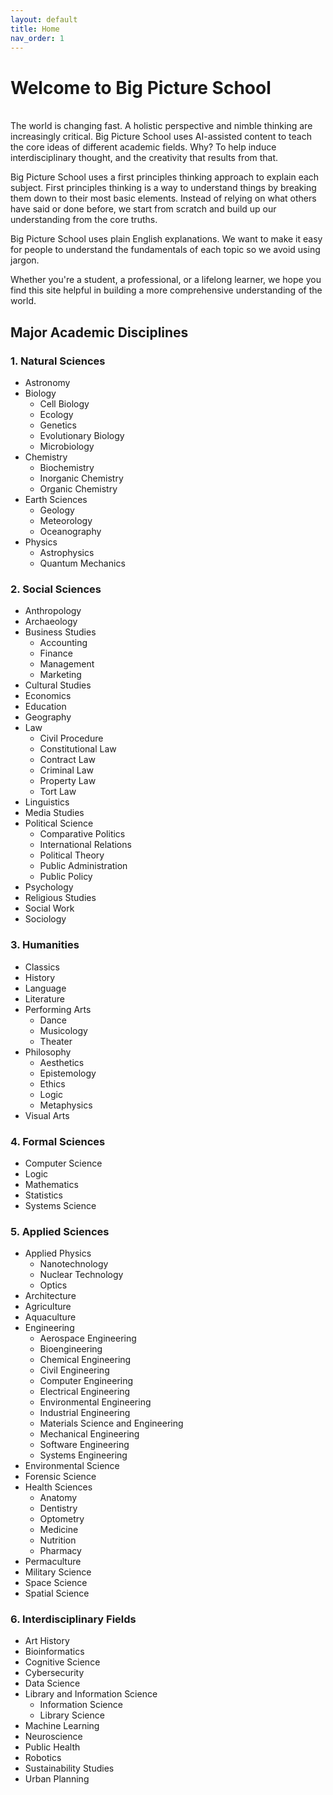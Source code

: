 ```yaml
---
layout: default
title: Home
nav_order: 1
---
```


# **Welcome to Big Picture School**
<br/>
The world is changing fast. A holistic perspective and nimble thinking are increasingly critical. Big Picture School uses AI-assisted content to teach the core ideas of different academic fields. Why? To help induce interdisciplinary thought, and the creativity that results from that.
<p>
Big Picture School uses a first principles thinking approach to explain each subject. First principles thinking is a way to understand things by breaking them down to their most basic elements. Instead of relying on what others have said or done before, we start from scratch and build up our understanding from the core truths. 
</p>
<p>
Big Picture School uses plain English explanations. We want to make it easy for people to understand the fundamentals of each topic so we avoid using jargon. 
</p>
<p>
Whether you're a student, a professional, or a lifelong learner, we hope you find this site helpful in building a more comprehensive understanding of the world.
</p>

## Major Academic Disciplines

### 1. Natural Sciences
* Astronomy
* Biology
  * Cell Biology
  * Ecology
  * Genetics
  * Evolutionary Biology
  * Microbiology
* Chemistry
  * Biochemistry
  * Inorganic Chemistry
  * Organic Chemistry
* Earth Sciences
  * Geology
  * Meteorology
  * Oceanography
* Physics
  * Astrophysics
  * Quantum Mechanics

### 2. Social Sciences
* Anthropology
* Archaeology
* Business Studies
  * Accounting
  * Finance
  * Management
  * Marketing
* Cultural Studies
* Economics
* Education
* Geography
* Law
  * Civil Procedure
  * Constitutional Law
  * Contract Law
  * Criminal Law
  * Property Law
  * Tort Law
* Linguistics
* Media Studies
* Political Science
  * Comparative Politics
  * International Relations
  * Political Theory
  * Public Administration
  * Public Policy
* Psychology
* Religious Studies
* Social Work
* Sociology

### 3. Humanities
* Classics
* History
* Language
* Literature
* Performing Arts
  * Dance
  * Musicology
  * Theater
* Philosophy
  * Aesthetics
  * Epistemology
  * Ethics
  * Logic
  * Metaphysics
* Visual Arts

### 4. Formal Sciences
* Computer Science
* Logic
* Mathematics
* Statistics
* Systems Science

### 5. Applied Sciences
* Applied Physics
  * Nanotechnology
  * Nuclear Technology
  * Optics
* Architecture 
* Agriculture
* Aquaculture
* Engineering
  * Aerospace Engineering
  * Bioengineering
  * Chemical Engineering
  * Civil Engineering
  * Computer Engineering
  * Electrical Engineering
  * Environmental Engineering
  * Industrial Engineering
  * Materials Science and Engineering
  * Mechanical Engineering
  * Software Engineering
  * Systems Engineering 
* Environmental Science
* Forensic Science
* Health Sciences
  * Anatomy
  * Dentistry
  * Optometry
  * Medicine
  * Nutrition
  * Pharmacy
* Permaculture
* Military Science
* Space Science
* Spatial Science

### 6. Interdisciplinary Fields
* Art History
* Bioinformatics
* Cognitive Science
* Cybersecurity
* Data Science
* Library and Information Science
  * Information Science
  * Library Science
* Machine Learning
* Neuroscience
* Public Health
* Robotics
* Sustainability Studies
* Urban Planning
  
